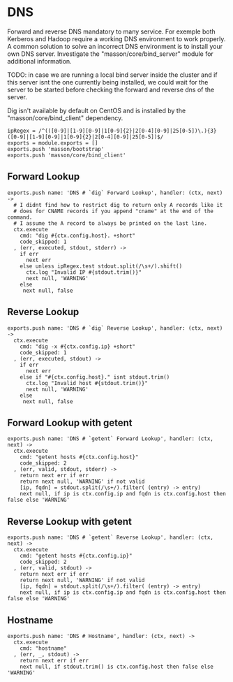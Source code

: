 
# DNS

Forward and reverse DNS mandatory to many service. For exemple both Kerberos 
and Hadoop require a working DNS environment to work properly. A common 
solution to solve an incorrect DNS environment is to install your own DNS 
server. Investigate the "masson/core/bind_server" module for additional 
information.

TODO: in case we are running a local bind server inside the cluster and if this 
server isnt the one currently being installed, we could wait for the server to 
be started before checking the forward and reverse dns of the server.

Dig isn't available by default on CentOS and is installed by the 
"masson/core/bind_client" dependency.

    ipRegex = /^(([0-9]|[1-9][0-9]|1[0-9]{2}|2[0-4][0-9]|25[0-5])\.){3}([0-9]|[1-9][0-9]|1[0-9]{2}|2[0-4][0-9]|25[0-5])$/
    exports = module.exports = []
    exports.push 'masson/bootstrap'
    exports.push 'masson/core/bind_client'

## Forward Lookup

    exports.push name: 'DNS # `dig` Forward Lookup', handler: (ctx, next) ->
      # I didnt find how to restrict dig to return only A records like it
      # does for CNAME records if you append "cname" at the end of the command.
      # I assume the A record to always be printed on the last line.
      ctx.execute
        cmd: "dig #{ctx.config.host}. +short"
        code_skipped: 1
      , (err, executed, stdout, stderr) ->
        if err
          next err
        else unless ipRegex.test stdout.split(/\s+/).shift()
          ctx.log "Invalid IP #{stdout.trim()}"
          next null, 'WARNING'
        else
         next null, false

## Reverse Lookup

    exports.push name: 'DNS # `dig` Reverse Lookup', handler: (ctx, next) ->
      ctx.execute
        cmd: "dig -x #{ctx.config.ip} +short"
        code_skipped: 1
      , (err, executed, stdout) ->
        if err
          next err
        else if "#{ctx.config.host}." isnt stdout.trim()
          ctx.log "Invalid host #{stdout.trim()}"
          next null, 'WARNING'
        else
         next null, false

## Forward Lookup with getent

    exports.push name: 'DNS # `getent` Forward Lookup', handler: (ctx, next) ->
      ctx.execute
        cmd: "getent hosts #{ctx.config.host}"
        code_skipped: 2
      , (err, valid, stdout, stderr) ->
        return next err if err
        return next null, 'WARNING' if not valid
        [ip, fqdn] = stdout.split(/\s+/).filter( (entry) -> entry)
        next null, if ip is ctx.config.ip and fqdn is ctx.config.host then false else 'WARNING'

## Reverse Lookup with getent

    exports.push name: 'DNS # `getent` Reverse Lookup', handler: (ctx, next) ->
      ctx.execute
        cmd: "getent hosts #{ctx.config.ip}"
        code_skipped: 2
      , (err, valid, stdout) ->
        return next err if err
        return next null, 'WARNING' if not valid
        [ip, fqdn] = stdout.split(/\s+/).filter( (entry) -> entry)
        next null, if ip is ctx.config.ip and fqdn is ctx.config.host then false else 'WARNING'

## Hostname

    exports.push name: 'DNS # Hostname', handler: (ctx, next) ->
      ctx.execute
        cmd: "hostname"
      , (err, _, stdout) ->
        return next err if err
        next null, if stdout.trim() is ctx.config.host then false else 'WARNING'



